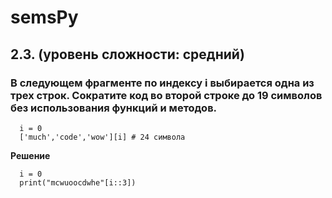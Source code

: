 # semsPy

## 2.3. (уровень сложности: средний)

### В следующем фрагменте по индексу i выбирается одна из трех строк. Сократите код во второй строке до 19 символов без использования функций и методов.
```
  i = 0
  ['much','code','wow'][i] # 24 символа
```
**Решение**
```
  i = 0
  print("mcwuoocdwhe"[i::3])
